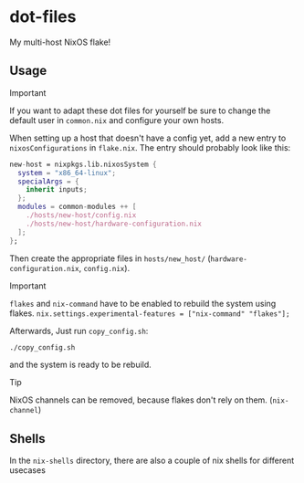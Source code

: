 # dot-files

My multi-host NixOS flake!

## Usage

> [!IMPORTANT]
> If you want to adapt these dot files for yourself be sure to change the default user in `common.nix` and configure your own hosts.

When setting up a host that doesn't have a config yet, add a new entry to `nixosConfigurations` in `flake.nix`.
The entry should probably look like this:
```nix
new-host = nixpkgs.lib.nixosSystem {
  system = "x86_64-linux";
  specialArgs = {
    inherit inputs;
  };
  modules = common-modules ++ [
    ./hosts/new-host/config.nix
    ./hosts/new-host/hardware-configuration.nix
  ];
};
```
Then create the appropriate files in `hosts/new_host/` (`hardware-configuration.nix`, `config.nix`).
> [!IMPORTANT]
> `flakes` and `nix-command` have to be enabled to rebuild the system using flakes.
> `nix.settings.experimental-features = ["nix-command" "flakes"];`

Afterwards, Just run `copy_config.sh`:
```bash
./copy_config.sh
```
and the system is ready to be rebuild.

> [!TIP]
> NixOS channels can be removed, because flakes don't rely on them. (`nix-channel`)

## Shells

In the `nix-shells` directory, there are also a couple of nix shells for different usecases
